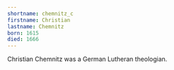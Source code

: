 ```yaml
---
shortname: chemnitz_c
firstname: Christian
lastname: Chemnitz
born: 1615
died: 1666
---
```


Christian Chemnitz was a German Lutheran theologian.